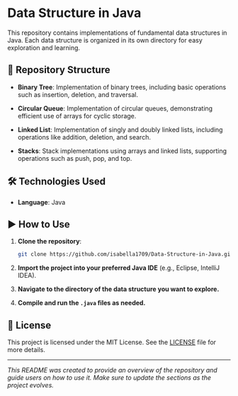 # Data Structure in Java

This repository contains implementations of fundamental data structures in Java. Each data structure is organized in its own directory for easy exploration and learning.

## 📂 Repository Structure

- **Binary Tree**: Implementation of binary trees, including basic operations such as insertion, deletion, and traversal.

- **Circular Queue**: Implementation of circular queues, demonstrating efficient use of arrays for cyclic storage.

- **Linked List**: Implementation of singly and doubly linked lists, including operations like addition, deletion, and search.

- **Stacks**: Stack implementations using arrays and linked lists, supporting operations such as push, pop, and top.

## 🛠️ Technologies Used

- **Language**: Java

## ▶️ How to Use

1. **Clone the repository**:

   ```bash
   git clone https://github.com/isabella1709/Data-Structure-in-Java.git
   ```

2. **Import the project into your preferred Java IDE** (e.g., Eclipse, IntelliJ IDEA).

3. **Navigate to the directory of the data structure you want to explore.**

4. **Compile and run the `.java` files as needed.**

## 📝 License

This project is licensed under the MIT License. See the [LICENSE]([https://mit-license.org/#:~:text=The%20MIT%20License%20(MIT)&text=Permission%20is%20hereby%20granted%2C%20free,OTHER%20DEALINGS%20IN%20THE%20SOFTWARE.](https://github.com/isabella1709/Data-Structure-in-Java/blob/main/LICENSE)) file for more details.

---

*This README was created to provide an overview of the repository and guide users on how to use it. Make sure to update the sections as the project evolves.*
